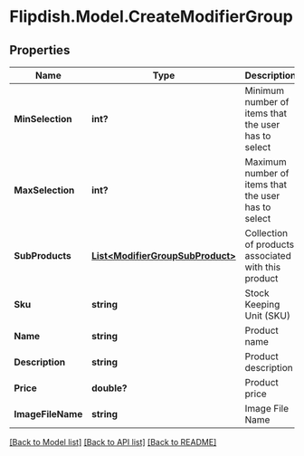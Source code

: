 # Flipdish.Model.CreateModifierGroup
## Properties

Name | Type | Description | Notes
------------ | ------------- | ------------- | -------------
**MinSelection** | **int?** | Minimum number of items that the user has to select | [optional] 
**MaxSelection** | **int?** | Maximum number of items that the user has to select | [optional] 
**SubProducts** | [**List&lt;ModifierGroupSubProduct&gt;**](ModifierGroupSubProduct.md) | Collection of products associated with this product | [optional] 
**Sku** | **string** | Stock Keeping Unit (SKU) | [optional] 
**Name** | **string** | Product name | [optional] 
**Description** | **string** | Product description | [optional] 
**Price** | **double?** | Product price | [optional] 
**ImageFileName** | **string** | Image File Name | [optional] 

[[Back to Model list]](../README.md#documentation-for-models) [[Back to API list]](../README.md#documentation-for-api-endpoints) [[Back to README]](../README.md)

